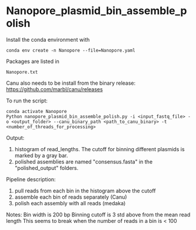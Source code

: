 # Nanopore_plasmid_bin_assemble_polish

Install the conda environment with 
```
conda env create -n Nanopore --file=Nanopore.yaml
```

Packages are listed in 
```
Nanopore.txt
```

Canu also needs to be install from the binary release: https://github.com/marbl/canu/releases

To run the script:
```
conda activate Nanopore
Python nanopore_plasmid_bin_assemble_polish.py -i <input_fastq_file> -o <output_folder> --canu_binary_path <path_to_canu_binary> -t <number_of_threads_for_processing>
```

Output:
1) histogram of read_lengths. The cutoff for binning different plasmids is marked by a gray bar.
2) polished assemblies are named "consensus.fasta" in the "polished_output" folders.

Pipeline description:
1) pull reads from each bin in the histogram above the cutoff
2) assemble each bin of reads separately (Canu)
3) polish each assembly with all reads (medaka)

Notes:
Bin width is 200 bp
Binning cutoff is 3 std above from the mean read length
This seems to break when the number of reads in a bin is < 100
